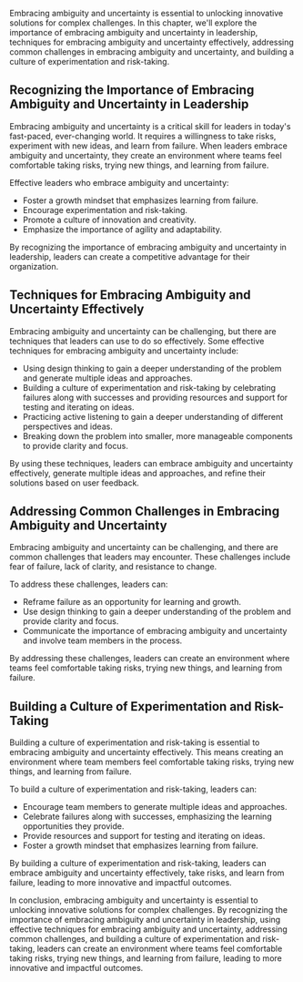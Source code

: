 
Embracing ambiguity and uncertainty is essential to unlocking innovative solutions for complex challenges. In this chapter, we'll explore the importance of embracing ambiguity and uncertainty in leadership, techniques for embracing ambiguity and uncertainty effectively, addressing common challenges in embracing ambiguity and uncertainty, and building a culture of experimentation and risk-taking.

Recognizing the Importance of Embracing Ambiguity and Uncertainty in Leadership
-------------------------------------------------------------------------------

Embracing ambiguity and uncertainty is a critical skill for leaders in today's fast-paced, ever-changing world. It requires a willingness to take risks, experiment with new ideas, and learn from failure. When leaders embrace ambiguity and uncertainty, they create an environment where teams feel comfortable taking risks, trying new things, and learning from failure.

Effective leaders who embrace ambiguity and uncertainty:

* Foster a growth mindset that emphasizes learning from failure.
* Encourage experimentation and risk-taking.
* Promote a culture of innovation and creativity.
* Emphasize the importance of agility and adaptability.

By recognizing the importance of embracing ambiguity and uncertainty in leadership, leaders can create a competitive advantage for their organization.

Techniques for Embracing Ambiguity and Uncertainty Effectively
--------------------------------------------------------------

Embracing ambiguity and uncertainty can be challenging, but there are techniques that leaders can use to do so effectively. Some effective techniques for embracing ambiguity and uncertainty include:

* Using design thinking to gain a deeper understanding of the problem and generate multiple ideas and approaches.
* Building a culture of experimentation and risk-taking by celebrating failures along with successes and providing resources and support for testing and iterating on ideas.
* Practicing active listening to gain a deeper understanding of different perspectives and ideas.
* Breaking down the problem into smaller, more manageable components to provide clarity and focus.

By using these techniques, leaders can embrace ambiguity and uncertainty effectively, generate multiple ideas and approaches, and refine their solutions based on user feedback.

Addressing Common Challenges in Embracing Ambiguity and Uncertainty
-------------------------------------------------------------------

Embracing ambiguity and uncertainty can be challenging, and there are common challenges that leaders may encounter. These challenges include fear of failure, lack of clarity, and resistance to change.

To address these challenges, leaders can:

* Reframe failure as an opportunity for learning and growth.
* Use design thinking to gain a deeper understanding of the problem and provide clarity and focus.
* Communicate the importance of embracing ambiguity and uncertainty and involve team members in the process.

By addressing these challenges, leaders can create an environment where teams feel comfortable taking risks, trying new things, and learning from failure.

Building a Culture of Experimentation and Risk-Taking
-----------------------------------------------------

Building a culture of experimentation and risk-taking is essential to embracing ambiguity and uncertainty effectively. This means creating an environment where team members feel comfortable taking risks, trying new things, and learning from failure.

To build a culture of experimentation and risk-taking, leaders can:

* Encourage team members to generate multiple ideas and approaches.
* Celebrate failures along with successes, emphasizing the learning opportunities they provide.
* Provide resources and support for testing and iterating on ideas.
* Foster a growth mindset that emphasizes learning from failure.

By building a culture of experimentation and risk-taking, leaders can embrace ambiguity and uncertainty effectively, take risks, and learn from failure, leading to more innovative and impactful outcomes.

In conclusion, embracing ambiguity and uncertainty is essential to unlocking innovative solutions for complex challenges. By recognizing the importance of embracing ambiguity and uncertainty in leadership, using effective techniques for embracing ambiguity and uncertainty, addressing common challenges, and building a culture of experimentation and risk-taking, leaders can create an environment where teams feel comfortable taking risks, trying new things, and learning from failure, leading to more innovative and impactful outcomes.

